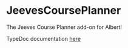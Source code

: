 # JeevesCoursePlanner
The Jeeves Course Planner add-on for Albert!

TypeDoc documentation [here](http://skairunner.github.io/JeevesCoursePlanner/docs/.)
